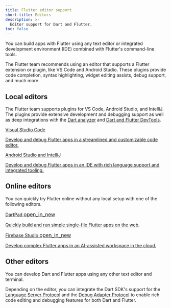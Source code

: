 ```yaml
---
title: Flutter editor support
short-title: Editors
description: >-
  Editor support for Dart and Flutter.
toc: false
---
```


You can build apps with Flutter using any text editor or
integrated development environment (IDE)
combined with Flutter's command-line tools.

The Flutter team recommends using an editor that supports
a Flutter extension or plugin, like VS Code and Android Studio.
These plugins provide code completion, syntax highlighting,
widget editing assists, debug support, and much more.

## Local editors

The Flutter team supports plugins for VS Code, Android Studio, and IntelliJ.
The plugins provide extensive development and debugging support as well as
deep integrations with the [Dart analyzer][] and [Dart and Flutter DevTools][].

<div class="card-grid">
  <a class="card outlined-card" href="/tools/vs-code">
    <div class="card-header">
      <span class="card-title">Visual Studio Code</span>
    </div>
    <div class="card-content">
      <p>Develop and debug Flutter apps in a streamlined and customizable code editor.</p>
    </div>
  </a>
  <a class="card outlined-card" href="/tools/android-studio">
    <div class="card-header">
      <span class="card-title">Android Studio and IntelliJ</span>
    </div>
    <div class="card-content">
      <p>Develop and debug Flutter apps in an IDE with rich language support and integrated tooling.</p>
    </div>
  </a>
</div>

[Dart analyzer]: {{site.dart-site}}/tools/analysis
[Dart and Flutter DevTools]: /tools/devtools

## Online editors

You can quickly try Flutter online without any local setup
with one of the following editors.

<div class="card-grid">
  <a class="card outlined-card" href="{{site.dartpad}}" target="_blank">
    <div class="card-header">
      <span class="card-title">
        <span>DartPad</span>
        <span class="material-symbols" aria-hidden="true" style="font-size: 1rem;">open_in_new</span>
      </span>
    </div>
    <div class="card-content">
      <p>Quickly build and run simple single-file Flutter apps on the web.</p>
    </div>
  </a>
  <a class="card outlined-card" href="https://firebase.studio" target="_blank">
    <div class="card-header">
      <span class="card-title">
        <span>Firebase Studio</span>
        <span class="material-symbols" aria-hidden="true" style="font-size: 1rem;">open_in_new</span>
      </span>
    </div>
    <div class="card-content">
      <p>Develop complex Flutter apps in an AI-assisted workspace in the cloud.</p>
    </div>
  </a>
</div>

## Other editors

You can develop Dart and Flutter apps using any other text editor and terminal.

Depending on the editor, you can integrate the Dart SDK's support for the
[Language Server Protocol][lsp] and the [Debug Adapter Protocol][dap] to
enable rich code editing and debugging features for both Dart and Flutter.

[lsp]: https://github.com/dart-lang/sdk/tree/main/pkg/analysis_server/tool/lsp_spec/README.md
[dap]: https://github.com/dart-lang/sdk/blob/main/third_party/pkg/dap/tool/README.md
